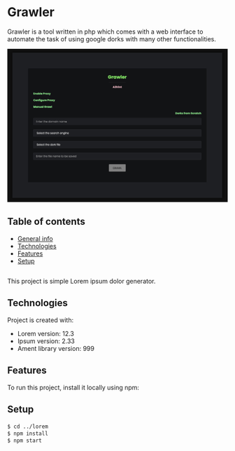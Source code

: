 # Grawler
Grawler is a tool written in php which comes with a web interface to automate the task of using google dorks with many other functionalities.

![Algorithm schema](images/grawler1.png)

## Table of contents
* [General info](#general-info)
* [Technologies](#technologies)
* [Features](#features)
* [Setup](#setup)

## 
This project is simple Lorem ipsum dolor generator.
	
## Technologies
Project is created with:
* Lorem version: 12.3
* Ipsum version: 2.33
* Ament library version: 999
	
## Features
To run this project, install it locally using npm:




## Setup
```
$ cd ../lorem
$ npm install
$ npm start
```
